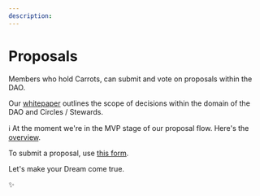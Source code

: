 ```yaml
---
description: 
---
```


# Proposals

Members who hold Carrots, can submit and vote on proposals within the DAO.

Our [whitepaper](https://docs.google.com/document/d/12DZovTtv3upFhDgRQuDj6pazV87MRv_I8PLnVxJufFQ/edit) outlines the scope of decisions within the domain of the DAO and Circles / Stewards.

ℹ At the moment we're in the MVP stage of our proposal flow. Here's the [overview](https://docs.google.com/document/d/1dywcJEtPLs72p_dc9qPO2JTsuLjR9_BVeLy8UFdYhMo/edit).

To submit a proposal, use [this form](https://airtable.com/appp0VVDL6AhBFoLE/tbl4ESboRTyZXxb3d/viwZsqpsStswJszQy/recBATTEyuKFVZs0h?blocks=hide).

Let's make your Dream come true.

✨